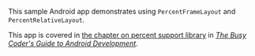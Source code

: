 This sample Android app demonstrates
using `PercentFrameLayout` and `PercentRelativeLayout`.

This app is covered in 
[the chapter on percent support library](https://commonsware.com/Android/previews/the-percent-support-library)
in [*The Busy Coder's Guide to Android Development*](https://commonsware.com/Android/).

